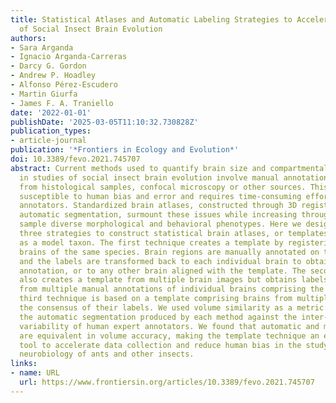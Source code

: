 ```yaml
---
title: Statistical Atlases and Automatic Labeling Strategies to Accelerate the Analysis
  of Social Insect Brain Evolution
authors:
- Sara Arganda
- Ignacio Arganda-Carreras
- Darcy G. Gordon
- Andrew P. Hoadley
- Alfonso Pérez-Escudero
- Martin Giurfa
- James F. A. Traniello
date: '2022-01-01'
publishDate: '2025-03-05T11:10:32.730828Z'
publication_types:
- article-journal
publication: '*Frontiers in Ecology and Evolution*'
doi: 10.3389/fevo.2021.745707
abstract: Current methods used to quantify brain size and compartmental scaling relationships
  in studies of social insect brain evolution involve manual annotations of images
  from histological samples, confocal microscopy or other sources. This process is
  susceptible to human bias and error and requires time-consuming effort by expert
  annotators. Standardized brain atlases, constructed through 3D registration and
  automatic segmentation, surmount these issues while increasing throughput to robustly
  sample diverse morphological and behavioral phenotypes. Here we design and evaluate
  three strategies to construct statistical brain atlases, or templates, using ants
  as a model taxon. The first technique creates a template by registering multiple
  brains of the same species. Brain regions are manually annotated on the template,
  and the labels are transformed back to each individual brain to obtain an automatic
  annotation, or to any other brain aligned with the template. The second strategy
  also creates a template from multiple brain images but obtains labels as a consensus
  from multiple manual annotations of individual brains comprising the template. The
  third technique is based on a template comprising brains from multiple species and
  the consensus of their labels. We used volume similarity as a metric to evaluate
  the automatic segmentation produced by each method against the inter- and intra-individual
  variability of human expert annotators. We found that automatic and manual methods
  are equivalent in volume accuracy, making the template technique an extraordinary
  tool to accelerate data collection and reduce human bias in the study of the evolutionary
  neurobiology of ants and other insects.
links:
- name: URL
  url: https://www.frontiersin.org/articles/10.3389/fevo.2021.745707
---
```

